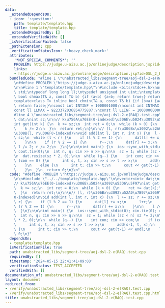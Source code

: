 ```yaml
---
data:
  _extendedDependsOn:
  - icon: ':question:'
    path: template/template.hpp
    title: template/template.hpp
  _extendedRequiredBy: []
  _extendedVerifiedWith: []
  _isVerificationFailed: false
  _pathExtension: cpp
  _verificationStatusIcon: ':heavy_check_mark:'
  attributes:
    '*NOT_SPECIAL_COMMENTS*': ''
    PROBLEM: https://judge.u-aizu.ac.jp/onlinejudge/description.jsp?id=DSL_2_E
    links:
    - https://judge.u-aizu.ac.jp/onlinejudge/description.jsp?id=DSL_2_E
  bundledCode: "#line 1 \"unabstracted_libs/segment-tree/aoj-dsl-2-e(RAQ).test.cpp\"\
    \n#define PROBLEM \"https://judge.u-aizu.ac.jp/onlinejudge/description.jsp?id=DSL_2_E\"\
    \n\n#line 1 \"template/template.hpp\"\n#include <bits/stdc++.h>\nusing namespace\
    \ std;\ntypedef long long ll;\ntypedef unsigned int uint;\ntemplate<class T> inline\
    \ bool chmax(T& a, const T& b) {if (a<b) {a=b; return true;} return false;}\n\
    template<class T> inline bool chmin(T& a, const T& b) {if (b<a) {a=b; return true;}\
    \ return false;}\nconst int INTINF = 1000001000;\nconst int INTMAX = 2147483647;\n\
    const ll LLMAX = 9223372036854775807;\nconst ll LLINF = 1000000000000000000;\n\
    #line 4 \"unabstracted_libs/segment-tree/aoj-dsl-2-e(RAQ).test.cpp\"\n\nvector<int>\
    \ dat;\nint sz;\n\n// k\u756A\u76EE(0-indexed)\u306E\u5024\u3092\u53D6\u5F97\n\
    int get(int k) {\n  k += sz;\n  int ret = 0;\n  while (k > 0) {\n    ret += dat[k];\n\
    \    k /= 2;\n  }\n  return ret;\n}\n\n// [l, r)\u306Bx\u3092\u52A0\u7B97\u3059\
    \u308B(l, r\u306F0-indexed)\nvoid add(int l, int r, int x) {\n  l += sz; r +=\
    \ sz;\n  while (l < r) {\n    if (l % 2 == 1) {\n      dat[l] += x;\n      l++;\n\
    \    }\n\n    if (r % 2 == 1) {\n      r--;\n      dat[r] += x;\n    }\n\n   \
    \ l /= 2; r /= 2;\n  }\n}\n\n\nint main() {\n  ios::sync_with_stdio(0); cin.tie(0);\
    \ cout.tie(0);\n  int n, q; cin >> n >> q;\n\n  sz = 1; while (sz < n) sz *= 2;\n\
    \n  dat.resize(sz * 2, 0);\n\n  while (q--) {\n    int com; cin >> com;\n    if\
    \ (com == 0) {\n      int s, t, x; cin >> s >> t >> x;\n      add(s-1, t, x);\n\
    \    }\n    else {\n      int t; cin >> t;\n      cout << get(t-1) << endl;\n\
    \    }\n  }\n  return 0;\n}\n"
  code: "#define PROBLEM \"https://judge.u-aizu.ac.jp/onlinejudge/description.jsp?id=DSL_2_E\"\
    \n\n#include \"../../template/template.hpp\"\n\nvector<int> dat;\nint sz;\n\n\
    // k\u756A\u76EE(0-indexed)\u306E\u5024\u3092\u53D6\u5F97\nint get(int k) {\n\
    \  k += sz;\n  int ret = 0;\n  while (k > 0) {\n    ret += dat[k];\n    k /= 2;\n\
    \  }\n  return ret;\n}\n\n// [l, r)\u306Bx\u3092\u52A0\u7B97\u3059\u308B(l, r\u306F\
    0-indexed)\nvoid add(int l, int r, int x) {\n  l += sz; r += sz;\n  while (l <\
    \ r) {\n    if (l % 2 == 1) {\n      dat[l] += x;\n      l++;\n    }\n\n    if\
    \ (r % 2 == 1) {\n      r--;\n      dat[r] += x;\n    }\n\n    l /= 2; r /= 2;\n\
    \  }\n}\n\n\nint main() {\n  ios::sync_with_stdio(0); cin.tie(0); cout.tie(0);\n\
    \  int n, q; cin >> n >> q;\n\n  sz = 1; while (sz < n) sz *= 2;\n\n  dat.resize(sz\
    \ * 2, 0);\n\n  while (q--) {\n    int com; cin >> com;\n    if (com == 0) {\n\
    \      int s, t, x; cin >> s >> t >> x;\n      add(s-1, t, x);\n    }\n    else\
    \ {\n      int t; cin >> t;\n      cout << get(t-1) << endl;\n    }\n  }\n  return\
    \ 0;\n}"
  dependsOn:
  - template/template.hpp
  isVerificationFile: true
  path: unabstracted_libs/segment-tree/aoj-dsl-2-e(RAQ).test.cpp
  requiredBy: []
  timestamp: '2024-05-15 22:41:41+09:00'
  verificationStatus: TEST_ACCEPTED
  verifiedWith: []
documentation_of: unabstracted_libs/segment-tree/aoj-dsl-2-e(RAQ).test.cpp
layout: document
redirect_from:
- /verify/unabstracted_libs/segment-tree/aoj-dsl-2-e(RAQ).test.cpp
- /verify/unabstracted_libs/segment-tree/aoj-dsl-2-e(RAQ).test.cpp.html
title: unabstracted_libs/segment-tree/aoj-dsl-2-e(RAQ).test.cpp
---
```

